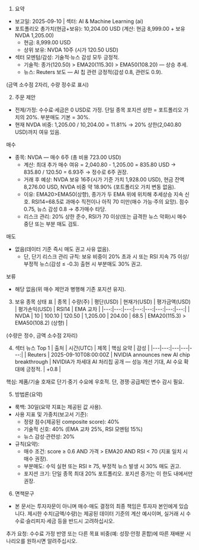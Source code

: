 1) 요약
- 보고일: 2025-09-10 | 섹터: AI & Machine Learning (ai)
- 포트폴리오 총가치(현금+보유): 10,204.00 USD (계산: 현금 8,999.00 + 보유 NVDA 1,205.00)
  - 현금: 8,999.00 USD
  - 상위 보유: NVDA 10주 (시가 120.50 USD)
- 섹터 모멘텀/감성: 기술적·뉴스 감성 모두 긍정적.
  - 기술적: 종가(120.50) > EMA20(115.30) > EMA50(108.20) — 상승 추세.
  - 뉴스: Reuters 보도 — AI 칩 관련 긍정적(감성 0.8, 관련도 0.9).

(금액 소수점 2자리, 수량 정수로 표시)

2) 주문 제안
- 전제/가정: 수수료·세금은 0 USD로 가정. 단일 종목 포지션 상한 = 포트폴리오 가치의 20%. 부분매도 기본 = 30%.
- 현재 NVDA 비중: 1,205.00 / 10,204.00 = 11.81% → 20% 상한(2,040.80 USD)까지 여유 있음.

매수
- 종목: NVDA — 매수 6주 (총 비용 723.00 USD)
  - 계산: 최대 추가 매수 여유 = 2,040.80 - 1,205.00 = 835.80 USD → 835.80 / 120.50 = 6.93주 → 정수로 6주 권장.
  - 거래 후 예상: NVDA 보유 16주(시가 기준 가치 1,928.00 USD), 현금 잔액 8,276.00 USD, NVDA 비중 약 18.90% (포트폴리오 가치 변동 없음).
  - 이유: EMA20>EMA50(상향), 종가가 두 EMA 위에 위치해 추세상승 지속 신호. RSI14=68.5로 과매수 직전이나 아직 70 미만(매수 가능·주의 요망). 점수 0.75, 뉴스 감성 0.8 → 추가매수 타당.
  - 리스크 관리: 20% 상한 준수, RSI가 70 이상(또는 급격한 뉴스 악화)시 매수 중단 또는 부분 매도 검토.

매도
- 없음(데이터 기준 즉시 매도 권고 사유 없음).
  - 단, 단기 리스크 관리 규칙: 보유 비중이 20% 초과 시 또는 RSI 지속 75 이상/부정적 뉴스(감성 ≤ -0.3) 출현 시 부분매도 30% 권고.

보류
- 해당 없음(위 매수 제안과 병행해 기존 포지션 유지).

3) 보유 종목 상태 표
| 종목 | 수량(주) | 평단(USD) | 현재가(USD) | 평가금액(USD) | 평가손익(USD) | RSI14 | EMA 교차 |
|---:|---:|---:|---:|---:|---:|---:|---:|
| NVDA | 10 | 100.10 | 120.50 | 1,205.00 | 204.00 | 68.5 | EMA20(115.3) > EMA50(108.2) (상향) |

(수량은 정수, 금액 소수점 2자리)

4) 섹터 뉴스 Top 1
| 출처 | 시간(UTC) | 제목 | 핵심 요약 | 감성 |
|---|---:|---|---|---:|
| Reuters | 2025-09-10T08:00:00Z | NVIDIA announces new AI chip breakthrough | NVIDIA가 차세대 AI 처리칩 공개 — 성능 개선 기대, AI 수요 확대에 긍정적. | +0.8 |

핵심: 제품/기술 호재로 단기·중기 수요에 우호적. 단, 경쟁·공급체인 변수 감시 필요.

5) 방법론(요약)
- 룩백: 30일(요약 지표는 제공된 값 사용).
- 사용 지표 및 가중치(보고서 기준):
  - 정량 점수(제공된 composite score): 40%
  - 기술적 신호: 40% (EMA 교차 25%, RSI 모멘텀 15%)
  - 뉴스 감성·관련성: 20%
- 규칙(요약):
  - 매수 조건: score ≥ 0.6 AND 가격 > EMA20 AND RSI < 70 (지표 일치 시 매수 권장).
  - 부분매도: 수익 실현 또는 RSI ≥ 75, 부정적 뉴스 발생 시 30% 매도 권고.
  - 포지션 크기: 단일 종목 최대 20% 포트폴리오. 포지션 증가는 이 한도 내에서만 권장.

6) 면책문구
- 본 문서는 투자자문이 아니며 매수·매도 결정의 최종 책임은 투자자 본인에게 있습니다. 제시한 수치(금액/수량)는 제공된 데이터 기준의 계산 예시이며, 실거래 시 수수료·슬리피지·세금 등을 반드시 고려하십시오.

추가 요청: 수수료 가정 반영 또는 다른 목표 비중(예: 성장·안정 혼합)에 따른 재배분 시나리오를 원하시면 알려주십시오.